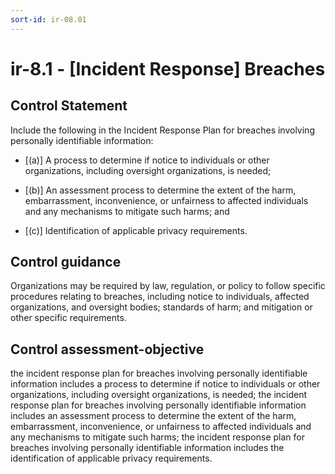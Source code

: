```yaml
---
sort-id: ir-08.01
---
```


# ir-8.1 - \[Incident Response\] Breaches

## Control Statement

Include the following in the Incident Response Plan for breaches involving personally identifiable information:

- \[(a)\] A process to determine if notice to individuals or other organizations, including oversight organizations, is needed;

- \[(b)\] An assessment process to determine the extent of the harm, embarrassment, inconvenience, or unfairness to affected individuals and any mechanisms to mitigate such harms; and

- \[(c)\] Identification of applicable privacy requirements.

## Control guidance

Organizations may be required by law, regulation, or policy to follow specific procedures relating to breaches, including notice to individuals, affected organizations, and oversight bodies; standards of harm; and mitigation or other specific requirements.

## Control assessment-objective

the incident response plan for breaches involving personally identifiable information includes a process to determine if notice to individuals or other organizations, including oversight organizations, is needed;
the incident response plan for breaches involving personally identifiable information includes an assessment process to determine the extent of the harm, embarrassment, inconvenience, or unfairness to affected individuals and any mechanisms to mitigate such harms;
the incident response plan for breaches involving personally identifiable information includes the identification of applicable privacy requirements.
